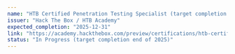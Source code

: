 ```yaml
---
name: "HTB Certified Penetration Testing Specialist (target completion end of 2025)"
issuer: "Hack The Box / HTB Academy"
expected_completion: "2025-12-31"
link: "https://academy.hackthebox.com/preview/certifications/htb-certified-penetration-testing-specialist"
status: "In Progress (target completion end of 2025)"
---
```

